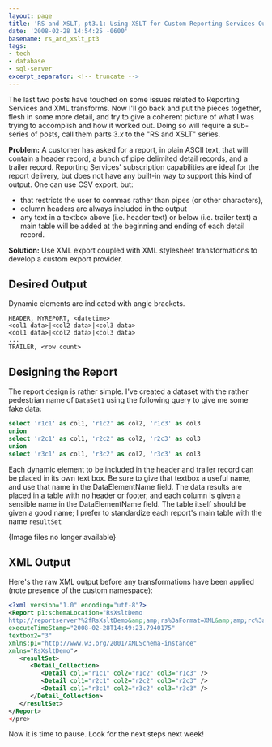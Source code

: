 ```yaml
---
layout: page
title: 'RS and XSLT, pt3.1: Using XSLT for Custom Reporting Services Output'
date: '2008-02-28 14:54:25 -0600'
basename: rs_and_xslt_pt3
tags:
- tech
- database
- sql-server
excerpt_separator: <!-- truncate -->
---
```


The last two posts have touched on some issues related to Reporting Services and
XML transforms. Now I'll go back and put the pieces together, flesh in some more
detail, and try to give a coherent picture of what I was trying to accomplish
and how it worked out. Doing so will require a sub-series of posts, call them
parts 3._x_ to the "RS and XSLT" series.

**Problem:** A customer has asked for a report, in plain ASCII text, that will
contain a header record, a bunch of pipe delimited detail records, and a trailer
record. Reporting Services' subscription capabilities are ideal for the report
delivery, but does not have any built-in way to support this kind of output. One
can use CSV export, but:

<!-- truncate -->

<ul>
<li>that restricts the user to commas rather than pipes (or other characters),</li>
<li>column headers are always included in the output</li>
<li>any text in a textbox above (i.e. header text) or below (i.e. trailer text) a main table will be added at the beginning and ending of each detail record.</li>
</ul>

**Solution:** Use XML export coupled with XML stylesheet transformations to
develop a custom export provider.

## Desired Output

Dynamic elements are indicated with angle brackets.

```none
HEADER, MYREPORT, <datetime>
<col1 data>|<col2 data>|<col3 data>
<col1 data>|<col2 data>|<col3 data>
...
TRAILER, <row count>
```

## Designing the Report

The report design is rather simple. I've created a dataset with the rather
pedestrian name of `DataSet1` using the following query to give me some fake
data:

```sql
select 'r1c1' as col1, 'r1c2' as col2, 'r1c3' as col3
union
select 'r2c1' as col1, 'r2c2' as col2, 'r2c3' as col3
union
select 'r3c1' as col1, 'r3c2' as col2, 'r3c3' as col3
```

Each dynamic element to be included in the  header and trailer record can be
placed in its own text box. Be sure to give that textbox a useful name, and use
that name in the DataElementName field. The data results are placed in a table
with no header or footer, and each column is given a sensible name in the
DataElementName field. The table itself should be given a good name; I prefer to
standardize each report's main table with the name `resultSet`

<p class="center">{Image files no longer available}</p>
<!--
<span class="mt-enclosure mt-enclosure-image"><img alt="report designer.jpg" src="http://www.safnet.com/writing/tech/report%20designer.jpg" width="408" height="135" /></span>
Report Design
-->
<!--
<span class="mt-enclosure mt-enclosure-image"><img alt="textbox properties.jpg" src="http://www.safnet.com/writing/tech/textbox%20properties.jpg" width="287" height="152" /></span>
Partial view of the properties for the "Now" textbox
-->
<!--
<span class="mt-enclosure mt-enclosure-image"><img alt="column properties.jpg" src="http://www.safnet.com/writing/tech/column%20properties.jpg" width="290" height="153" /></span>
Partial view of the properties for the first column in the resultSet table.
-->

## XML Output

Here's the raw XML output before any transformations have been applied (note presence of the custom namespace):

```xml
<?xml version="1.0" encoding="utf-8"?>
<Report p1:schemaLocation="RsXsltDemo
http://reportserver?%2fRsXsltDemo&amp;amp;rs%3aFormat=XML&amp;amp;rc%3aSchema=True" Name="RsXsltDemo"
executeTimeStamp="2008-02-28T14:49:23.7940175"
textbox2="3"
xmlns:p1="http://www.w3.org/2001/XMLSchema-instance"
xmlns="RsXsltDemo">
   <resultSet>
      <Detail_Collection>
         <Detail col1="r1c1" col2="r1c2" col3="r1c3" />
         <Detail col1="r2c1" col2="r2c2" col3="r2c3" />
         <Detail col1="r3c1" col2="r3c2" col3="r3c3" />
      </Detail_Collection>
   </resultSet>
</Report>
</pre>
```

Now it is time to pause. Look for the next steps next week!
